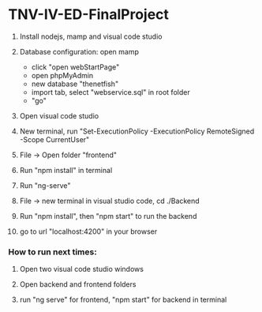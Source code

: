 # TNV-IV-ED-FinalProject


1. Install nodejs, mamp and visual code studio

2. Database configuration: open mamp
	* click "open webStartPage"
	* open phpMyAdmin
	* new database "thenetfish"
	* import tab, select "webservice.sql" in root folder
	* "go"

3. Open visual code studio

4. New terminal, run "Set-ExecutionPolicy -ExecutionPolicy RemoteSigned -Scope CurrentUser"

5. File -> Open folder "frontend"

6. Run "npm install" in terminal

7. Run "ng-serve"

8. File -> new terminal in visual studio code, cd ./Backend

9. Run "npm install", then "npm start" to run the backend

10. go to url "localhost:4200" in your browser


### How to run next times:

1. Open two visual code studio windows

2. Open backend and frontend folders

3. run "ng serve" for frontend, "npm start" for backend in terminal
